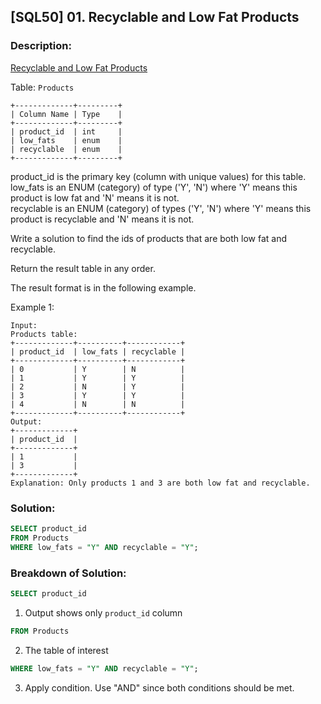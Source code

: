 ## [SQL50] 01. Recyclable and Low Fat Products

### Description: 
[Recyclable and Low Fat Products](https://leetcode.com/problems/recyclable-and-low-fat-products/description/?envType=study-plan-v2&envId=top-sql-50)

Table: `Products`

```
+-------------+---------+
| Column Name | Type    |
+-------------+---------+
| product_id  | int     |
| low_fats    | enum    |
| recyclable  | enum    |
+-------------+---------+
```

product_id is the primary key (column with unique values) for this table.\
low_fats is an ENUM (category) of type ('Y', 'N') where 'Y' means this product is low fat and 'N' means it is not.\
recyclable is an ENUM (category) of types ('Y', 'N') where 'Y' means this product is recyclable and 'N' means it is not.

Write a solution to find the ids of products that are both low fat and recyclable.

Return the result table in any order.

The result format is in the following example.

Example 1:

```
Input: 
Products table:
+-------------+----------+------------+
| product_id  | low_fats | recyclable |
+-------------+----------+------------+
| 0           | Y        | N          |
| 1           | Y        | Y          |
| 2           | N        | Y          |
| 3           | Y        | Y          |
| 4           | N        | N          |
+-------------+----------+------------+
Output: 
+-------------+
| product_id  |
+-------------+
| 1           |
| 3           |
+-------------+
Explanation: Only products 1 and 3 are both low fat and recyclable.
```

### Solution: 

```sql
SELECT product_id
FROM Products
WHERE low_fats = "Y" AND recyclable = "Y";
```
### Breakdown of Solution:




```sql
SELECT product_id
```
1. Output shows only `product_id` column

```sql
FROM Products
```
2. The table of interest

```sql
WHERE low_fats = "Y" AND recyclable = "Y";
```
3. Apply condition. Use "AND" since both conditions should be met.

